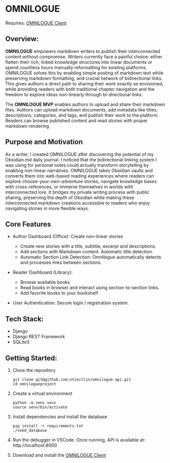 # OMNILOGUE
Requires: [OMNILOGUE Client](https://github.com/ntzeitlin/omnilogue-client)

## Overview:
**OMNILOGUE** empowers markdown writers to publish their interconnected content without compromise. Writers currently face a painful choice: either flatten their rich, linked knowledge structures into linear documents or spend countless hours manually reformatting for existing platforms. OMNILOGUE solves this by enabling simple posting of markdown text while preserving markdown formatting, and crucial network of bidirectional links. This gives authors a direct path to sharing their work exactly as envisioned, while providing readers with both traditional chapter navigation and the freedom to explore ideas non-linearly through bi-directional links.

The **OMNILOGUE MVP** enables authors to upload and share their markdown files. Authors can upload markdown documents, add metadata like titles, descriptions, categories, and tags, and publish their work to the platform. Readers can browse published content and read stories with proper markdown rendering.

## Purpose and Motivation

As a writer, I created OMNILOGUE after discovering the potential of my Obsidian.md daily journal. I noticed that the bidirectional linking system I was using for personal notes could actually transform storytelling by enabling non-linear narratives. OMNILOGUE takes Obsidian vaults and converts them into web-based reading experiences where readers can explore choose-your-own-adventure stories, navigate knowledge bases with cross-references, or immerse themselves in worlds with interconnected lore. It bridges my private writing process with public sharing, preserving the depth of Obsidian while making these interconnected markdown creations accessible to readers who enjoy navigating stories in more flexible ways.


## Core Features
- Author Dashboard (Office): Create non-linear stories
	- Create new stories with a title, subtitle, excerpt and descriptions.
	- Add sections with Markdown content. Automatic title detection. 
	- Automatic Section Link Detection: Omnilogue automatically detects and processes links between sections.

- Reader Dashboard (Library):
	- Browse available books
	- Read books in browser and interact using section-to-section links.
	- Add favorite books to your bookshelf.

- User Authentication: Secure login / registration system.

## Tech Stack:
- Django
- Django REST Framework
- SQLite3

## Getting Started:

1. Clone the repository
	```
	git clone git@github.com:ntzeitlin/omnilogue-api.git
	cd omnilogueproject
	``` 
	
2. Create a virtual environment
	```
	python -m venv venv
	source venv/bin/activate
	```
	
3. Install dependencies and install the database
	```
	pip install -r requirements.txt
	./seed_database
	```

4. Run the debugger in VSCode. Once running, API is available at:
    http://localhost:8000

5. Download and install the [OMNILOGUE Client](https://github.com/ntzeitlin/omnilogue-client)
